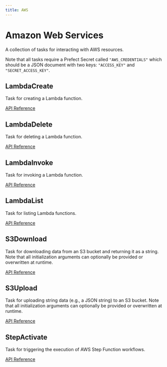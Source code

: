 ```yaml
---
title: AWS
---
```


# Amazon Web Services

A collection of tasks for interacting with AWS resources.

Note that all tasks require a Prefect Secret called `"AWS_CREDENTIALS"` which should be a JSON
document with two keys: `"ACCESS_KEY"` and `"SECRET_ACCESS_KEY"`.

## LambdaCreate <Badge text="task"/>

Task for creating a Lambda function.

[API Reference](/api/unreleased/tasks/aws.html#lambdacreate)

## LambdaDelete <Badge text="task"/>

Task for deleting a Lambda function.

[API Reference](/api/unreleased/tasks/aws.html#lambdadelete)

## LambdaInvoke <Badge text="task"/>

Task for invoking a Lambda function.

[API Reference](/api/unreleased/tasks/aws.html#lambdainvoke)

## LambdaList <Badge text="task"/>

Task for listing Lambda functions.

[API Reference](/api/unreleased/tasks/aws.html#lambdalist)

## S3Download <Badge text="task"/>

Task for downloading data from an S3 bucket and returning it as a string. Note that all initialization arguments can optionally be provided or overwritten at runtime.

[API Reference](/api/unreleased/tasks/aws.html#prefect-tasks-aws-s3-s3downloadtask)

## S3Upload <Badge text="task"/>

Task for uploading string data (e.g., a JSON string) to an S3 bucket. Note that all initialization arguments can optionally be provided or overwritten at runtime.

[API Reference](/api/unreleased/tasks/aws.html#prefect-tasks-aws-s3-s3uploadtask)

## StepActivate <Badge text="task"/>

Task for triggering the execution of AWS Step Function workflows.

[API Reference](/api/unreleased/tasks/aws.html#stepactivate)
